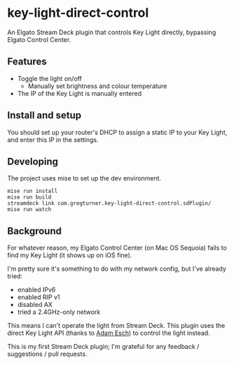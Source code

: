 # key-light-direct-control

An Elgato Stream Deck plugin that controls Key Light directly, bypassing Elgato Control Center.

## Features

- Toggle the light on/off
  - Manually set brightness and colour temperature
- The IP of the Key Light is manually entered

## Install and setup

You should set up your router's DHCP to assign a static IP to your Key Light, and enter this IP in the settings.

## Developing

The project uses mise to set up the dev environment.

```shell
mise run install
mise run build
streamdeck link com.gregturner.key-light-direct-control.sdPlugin/
mise run watch
```

## Background

For whatever reason, my Elgato Control Center (on Mac OS Sequoia) fails to find my Key Light (it shows up on iOS fine).

I'm pretty sure it's something to do with my network config, but I've already tried:

- enabled IPv6
- enabled RIP v1
- disabled AX
- tried a 2.4GHz-only network

This means I can't operate the light from Stream Deck. This plugin uses the direct Key Light API (thanks to [Adam Esch](https://github.com/adamesch/elgato-key-light-api)) to control the light instead.

This is my first Stream Deck plugin; I'm grateful for any feedback / suggestions / pull requests.
